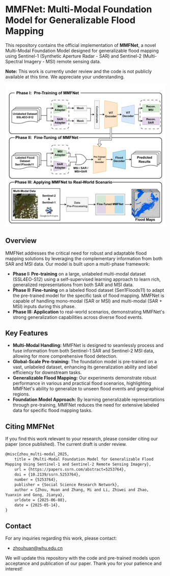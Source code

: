# MMFNet: Multi-Modal Foundation Model for Generalizable Flood Mapping

This repository contains the official implementation of **MMFNet**, a novel Multi-Modal Foundation Model designed for generalizable flood mapping using Sentinel-1 (Synthetic Aperture Radar - SAR) and Sentinel-2 (Multi-Spectral Imagery - MSI) remote sensing data.

**Note:** This work is currently under review and the code is not publicly available at this time. We appreciate your understanding.

![](/assets/full-processing-v5.png)

## Overview

MMFNet addresses the critical need for robust and adaptable flood mapping solutions by leveraging the complementary information from both SAR and MSI data. Our model is built upon a multi-phase framework:

* **Phase I: Pre-training** on a large, unlabeled multi-modal dataset (SSL4EO-S12) using a self-supervised learning approach to learn rich, generalized representations from both SAR and MSI data.
* **Phase II: Fine-tuning** on a labeled flood dataset (Sen1Floods11) to adapt the pre-trained model for the specific task of flood mapping. MMFNet is capable of handling mono-modal (SAR or MSI) and multi-modal (SAR + MSI) inputs during this phase.
* **Phase III: Application** to real-world scenarios, demonstrating MMFNet's strong generalization capabilities across diverse flood events.

## Key Features

* **Multi-Modal Handling:** MMFNet is designed to seamlessly process and fuse information from both Sentinel-1 SAR and Sentinel-2 MSI data, allowing for more comprehensive flood detection.
* **Global-Scale Pre-training:** The foundation model is pre-trained on a vast, unlabeled dataset, enhancing its generalization ability and label efficiency for downstream tasks.
* **Generalizable Flood Mapping:** Our experiments demonstrate robust performance in various and practical flood scenarios, highlighting MMFNet's ability to generalize to unseen flood events and geographical regions.
* **Foundation Model Approach:** By learning generalizable representations through pre-training, MMFNet reduces the need for extensive labeled data for specific flood mapping tasks.

## Citing MMFNet

If you find this work relevant to your research, please consider citing our paper (once published). The current draft is under review.

```
@misc{zhou_multi-modal_2025,
	title = {Multi-Modal Foundation Model for Generalizable Flood Mapping Using Sentinel-1 and Sentinel-2 Remote Sensing Imagery},
	url = {https://papers.ssrn.com/abstract=5253764},
	doi = {10.2139/ssrn.5253764},
	number = {5253764},
	publisher = {Social Science Research Network},
	author = {Zhou, Huan and Zhang, Mi and Li, Zhiwei and Zhao, Yuanxin and Gong, Jianya},
	urldate = {2025-06-08},
	date = {2025-05-14},
}
```

## Contact

For any inquiries regarding this work, please contact:

* zhouhuan@whu.edu.cn

We will update this repository with the code and pre-trained models upon acceptance and publication of our paper. Thank you for your patience and interest!
